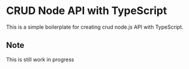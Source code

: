 # CRUD Node API with TypeScript

This is a simple boilerplate for creating crud node.js API with TypeScript.

## Note

This is still work in progress

